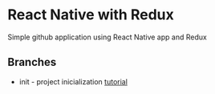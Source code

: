 # React Native with Redux

Simple github application using React Native app and Redux

## Branches

* init - project inicialization [tutorial]()
